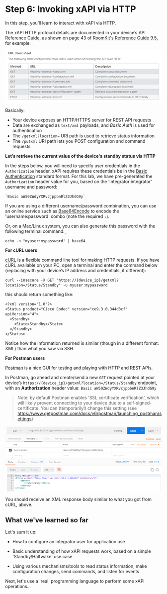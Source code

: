 # Step 6: Invoking xAPI via HTTP

In this step, you’ll learn to interact with xAPI via HTTP.

The xAPI HTTP protocol details are documented in your device’s API Reference Guide, as shown on page 43 of [RoomKit's Reference Guide 9.5](https://www.cisco.com/c/dam/en/us/td/docs/telepresence/endpoint/ce95/collaboration-endpoint-software-api-reference-guide-ce95.pdf), for example:

![xAPI HTTP Protocol](assets/images/step6-http-protocol.png)

Basically:
- Your device exposes an HTTP/HTTPS server for REST API requests
- Data are exchanged as `text/xml` payloads, and _Basic Auth_ is used for authentication
- The `/getxml?location=` URI path is used to retrieve status information
- The `/putxml` URI path lets you POST configuration and command requests

**Let’s retrieve the current value of the device's standby status via HTTP**

In the steps below, you will need to specify user credentials in the `Authorization` header.  xAPI requires these credentials be in the [Basic Authentication](https://en.wikipedia.org/wiki/Basic_access_authentication) standard format.  For this lab, we have pre-generated the `Authorization` header value for you, based on the 'integrator:integrator' username and password:

```
`Basic aW50ZWdyYXRvcjppbnRlZ3JhdG9y`
```

If you are using a different username/password combination, you can use an online service such as [Base64Encode](https://www.base64encode.org/) to encode the 'username:password' combo (note the required `:`).

Or, on a Mac/Linux system, you can also generate this password with the following terminal command:_

```shell
echo -n "myuser:mypassword" | base64
```

**For cURL users**

[cURL](https://curl.haxx.se/) is a flexible command line tool for making HTTP requests.  If you have cURL available on your PC, open a terminal and enter the command below (replacing with your device’s IP address and credentials, if different):

```shell
curl --insecure -X GET "https://{device_ip}/getxml?location=/Status/Standby" -u myuser:mypassword
```

this should return something like:

```shell
<?xml version="1.0"?>
<Status product="Cisco Codec" version="ce9.3.0.344d3cf" apiVersion="4">
  <Standby>
    <State>Standby</State>
  </Standby>
</Status>
```

Notice how the information returned is similar (though in a different format: XML) than what you saw via SSH.

**For Postman users**

[Postman](https://www.getpostman.org) is a nice GUI for testing and playing with HTTP and REST APIs.

In Postman, go ahead and create/send a new `GET` request pointed at your device’s `https://{device_ip}/getxml?location=/Status/Standby` endpoint, with an **Authorization** header value: `Basic aW50ZWdyYXRvcjppbnRlZ3JhdG9y`

>Note: by default Postman enables 'SSL certificate verification', which will likely prevent connecting to your device due to a  self-signed-certificate.  You can (temporarily!) change this setting (see  https://www.getpostman.com/docs/v6/postman/launching_postman/settings)

![xAPI via Postman](assets/images/step6-xapi-via-postman.png)

You should receive an XML response body similar to what you got from cURL, above.

## What we've learned so far

Let's sum it up:

* How to configure an integrator user for application use

* Basic understanding of how xAPI requests work, based on a simple 'Standby/Halfwake' use case

* Using various mechanisms/tools to read status information, make configuration changes, send commands, and listen for events

Next, let's use a 'real' programming language to perform some xAPI operations...
